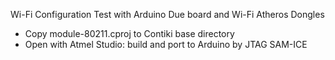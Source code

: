 Wi-Fi Configuration Test with Arduino Due board and Wi-Fi Atheros Dongles

- Copy module-80211.cproj to Contiki base directory
- Open with Atmel Studio: build and port to Arduino by JTAG SAM-ICE
